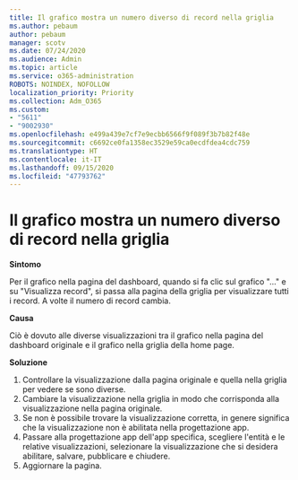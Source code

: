 ```yaml
---
title: Il grafico mostra un numero diverso di record nella griglia
ms.author: pebaum
author: pebaum
manager: scotv
ms.date: 07/24/2020
ms.audience: Admin
ms.topic: article
ms.service: o365-administration
ROBOTS: NOINDEX, NOFOLLOW
localization_priority: Priority
ms.collection: Adm_O365
ms.custom:
- "5611"
- "9002930"
ms.openlocfilehash: e499a439e7cf7e9ecbb6566f9f089f3b7b82f48e
ms.sourcegitcommit: c6692ce0fa1358ec3529e59ca0ecdfdea4cdc759
ms.translationtype: HT
ms.contentlocale: it-IT
ms.lasthandoff: 09/15/2020
ms.locfileid: "47793762"
---
```

# <a name="chart-shows-different-number-of-records-in-grid"></a>Il grafico mostra un numero diverso di record nella griglia

**Sintomo**

Per il grafico nella pagina del dashboard, quando si fa clic sul grafico "..." e su "Visualizza record", si passa alla pagina della griglia per visualizzare tutti i record. A volte il numero di record cambia.

**Causa**

Ciò è dovuto alle diverse visualizzazioni tra il grafico nella pagina del dashboard originale e il grafico nella griglia della home page.  

**Soluzione**

1. Controllare la visualizzazione dalla pagina originale e quella nella griglia per vedere se sono diverse.
2. Cambiare la visualizzazione nella griglia in modo che corrisponda alla visualizzazione nella pagina originale.
3. Se non è possibile trovare la visualizzazione corretta, in genere significa che la visualizzazione non è abilitata nella progettazione app.
4. Passare alla progettazione app dell'app specifica, scegliere l'entità e le relative visualizzazioni, selezionare la visualizzazione che si desidera abilitare, salvare, pubblicare e chiudere.
5. Aggiornare la pagina.